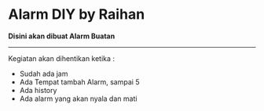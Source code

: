 # Alarm DIY by Raihan

**Disini akan dibuat Alarm Buatan**

---

Kegiatan akan dihentikan ketika :
- Sudah ada jam
- Ada Tempat tambah Alarm, sampai 5
- Ada history
- Ada alarm yang akan nyala dan mati
